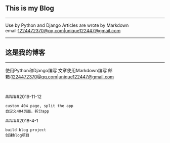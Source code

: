 ## This is my Blog 
-----
Use by Python and Django
Articles are wrote by Markdown
email:1224472370@qq.com|unique122447@gmail.com

----

## 这是我的博客
----
使用Python和Django编写
文章使用Markdown编写
邮箱:1224472370@qq.com|unique122447@gmail.com

<br>

#####2019-11-12

```
custom 404 page, split the app
自定义404页面，拆分app
```

#####2018-4-1

```
build blog project
创建blog项目
```